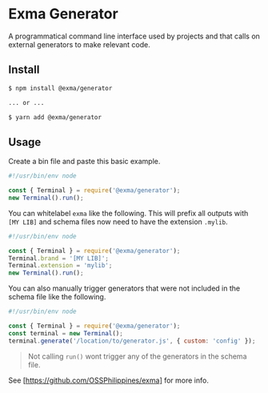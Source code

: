 # Exma Generator

A programmatical command line interface used by projects and that calls 
on external generators to make relevant code.

## Install

```bash
$ npm install @exma/generator

... or ...

$ yarn add @exma/generator
```

## Usage

Create a bin file and paste this basic example.

```js
#!/usr/bin/env node

const { Terminal } = require('@exma/generator');
new Terminal().run();
```

You can whitelabel `exma` like the following. This will prefix all 
outputs with `[MY LIB]` and schema files now need to have the 
extension `.mylib`.

```js
#!/usr/bin/env node

const { Terminal } = require('@exma/generator');
Terminal.brand = '[MY LIB]';
Terminal.extension = 'mylib';
new Terminal().run();
```

You can also manually trigger generators that were not included in the 
schema file like the following.

```js
#!/usr/bin/env node

const { Terminal } = require('@exma/generator');
const terminal = new Terminal();
terminal.generate('/location/to/generator.js', { custom: 'config' });
```

> Not calling `run()` wont trigger any of the generators in the schema file.

See [https://github.com/OSSPhilippines/exma] for more info.
